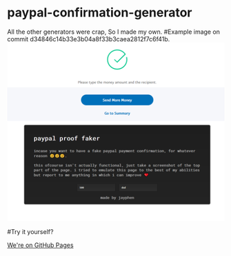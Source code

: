# paypal-confirmation-generator
All the other generators were crap, So I made my own.
#Example image on commit d34846c14b33e3b04a8f33b3caea2812f7c6f41b.
![Example Image](https://github.com/Jaycadox/paypal-confirmation-generator/blob/main/Example.png?raw=true)

#Try it yourself?

[We're on GitHub Pages](https://jaycadox.github.io/paypal-confirmation-generator/)
